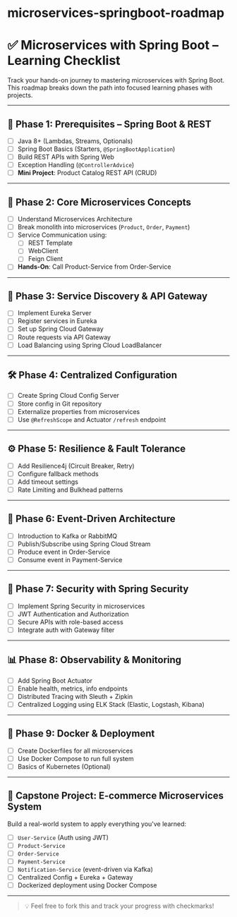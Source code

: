 # microservices-springboot-roadmap
# ✅ Microservices with Spring Boot – Learning Checklist

Track your hands-on journey to mastering microservices with Spring Boot. This roadmap breaks down the path into focused learning phases with projects.

---

## 📘 Phase 1: Prerequisites – Spring Boot & REST
- [ ] Java 8+ (Lambdas, Streams, Optionals)
- [ ] Spring Boot Basics (Starters, `@SpringBootApplication`)
- [ ] Build REST APIs with Spring Web
- [ ] Exception Handling (`@ControllerAdvice`)
- [ ] **Mini Project**: Product Catalog REST API (CRUD)

---

## 🚀 Phase 2: Core Microservices Concepts
- [ ] Understand Microservices Architecture
- [ ] Break monolith into microservices (`Product`, `Order`, `Payment`)
- [ ] Service Communication using:
  - [ ] REST Template
  - [ ] WebClient
  - [ ] Feign Client
- [ ] **Hands-On**: Call Product-Service from Order-Service

---

## 🧭 Phase 3: Service Discovery & API Gateway
- [ ] Implement Eureka Server
- [ ] Register services in Eureka
- [ ] Set up Spring Cloud Gateway
- [ ] Route requests via API Gateway
- [ ] Load Balancing using Spring Cloud LoadBalancer

---

## 🛠️ Phase 4: Centralized Configuration
- [ ] Create Spring Cloud Config Server
- [ ] Store config in Git repository
- [ ] Externalize properties from microservices
- [ ] Use `@RefreshScope` and Actuator `/refresh` endpoint

---

## ⚙️ Phase 5: Resilience & Fault Tolerance
- [ ] Add Resilience4j (Circuit Breaker, Retry)
- [ ] Configure fallback methods
- [ ] Add timeout settings
- [ ] Rate Limiting and Bulkhead patterns

---

## 📡 Phase 6: Event-Driven Architecture
- [ ] Introduction to Kafka or RabbitMQ
- [ ] Publish/Subscribe using Spring Cloud Stream
- [ ] Produce event in Order-Service
- [ ] Consume event in Payment-Service

---

## 🔐 Phase 7: Security with Spring Security
- [ ] Implement Spring Security in microservices
- [ ] JWT Authentication and Authorization
- [ ] Secure APIs with role-based access
- [ ] Integrate auth with Gateway filter

---

## 📊 Phase 8: Observability & Monitoring
- [ ] Add Spring Boot Actuator
- [ ] Enable health, metrics, info endpoints
- [ ] Distributed Tracing with Sleuth + Zipkin
- [ ] Centralized Logging using ELK Stack (Elastic, Logstash, Kibana)

---

## 🐳 Phase 9: Docker & Deployment
- [ ] Create Dockerfiles for all microservices
- [ ] Use Docker Compose to run full system
- [ ] Basics of Kubernetes (Optional)

---

## 🏁 Capstone Project: E-commerce Microservices System
Build a real-world system to apply everything you've learned:
- [ ] `User-Service` (Auth using JWT)
- [ ] `Product-Service`
- [ ] `Order-Service`
- [ ] `Payment-Service`
- [ ] `Notification-Service` (event-driven via Kafka)
- [ ] Centralized Config + Eureka + Gateway
- [ ] Dockerized deployment using Docker Compose

---

> 💡 Feel free to fork this and track your progress with checkmarks!
